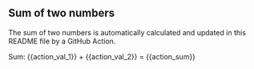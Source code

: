 ## Sum of two numbers

The sum of two numbers is automatically calculated and updated in this README file by a GitHub Action.

Sum: {{action_val_1}} + {{action_val_2}} = {{action_sum}}
